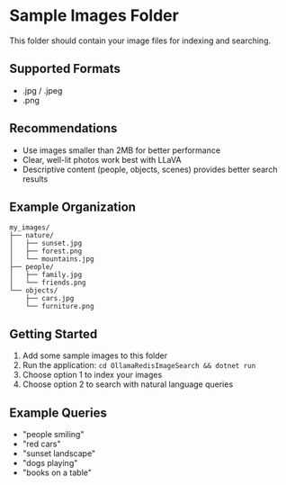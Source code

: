 # Sample Images Folder

This folder should contain your image files for indexing and searching.

## Supported Formats
- .jpg / .jpeg
- .png

## Recommendations
- Use images smaller than 2MB for better performance
- Clear, well-lit photos work best with LLaVA
- Descriptive content (people, objects, scenes) provides better search results

## Example Organization
```
my_images/
├── nature/
│   ├── sunset.jpg
│   ├── forest.png
│   └── mountains.jpg
├── people/
│   ├── family.jpg
│   └── friends.png
└── objects/
    ├── cars.jpg
    └── furniture.png
```

## Getting Started
1. Add some sample images to this folder
2. Run the application: `cd OllamaRedisImageSearch && dotnet run`
3. Choose option 1 to index your images
4. Choose option 2 to search with natural language queries

## Example Queries
- "people smiling"
- "red cars"
- "sunset landscape"
- "dogs playing"
- "books on a table"
